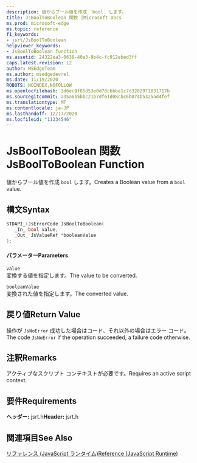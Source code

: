 ```yaml
---
description: 値からブール値を作成 `bool` します。
title: JsBoolToBoolean 関数 |Microsoft Docs
ms.prod: microsoft-edge
ms.topic: reference
f1_keywords:
- jsrt/JsBoolToBoolean
helpviewer_keywords:
- JsBoolToBoolean function
ms.assetid: 24322ea3-0638-40a3-9b4c-fc912ebed3ff
caps.latest.revision: 12
author: MSEdgeTeam
ms.author: msedgedevrel
ms.date: 11/19/2020
ROBOTS: NOINDEX,NOFOLLOW
ms.openlocfilehash: 3d6ec9f85d53e0d78c6bbe1c7d3282971831717b
ms.sourcegitcommit: a35a6b5bbc21b7df61d08cbc6b074b5325ad4fef
ms.translationtype: MT
ms.contentlocale: ja-JP
ms.lasthandoff: 12/17/2020
ms.locfileid: "11234546"
---
```

# <span data-ttu-id="1e599-103">JsBoolToBoolean 関数</span><span class="sxs-lookup"><span data-stu-id="1e599-103">JsBoolToBoolean Function</span></span>

<span data-ttu-id="1e599-104">値からブール値を作成 `bool` します。</span><span class="sxs-lookup"><span data-stu-id="1e599-104">Creates a Boolean value from a `bool` value.</span></span>  
  
## <span data-ttu-id="1e599-105">構文</span><span class="sxs-lookup"><span data-stu-id="1e599-105">Syntax</span></span>  
  
```cpp  
STDAPI_(JsErrorCode JsBoolToBoolean(  
   _In_ bool value,  
   _Out_ JsValueRef *booleanValue  
);  
```  
  
#### <span data-ttu-id="1e599-106">パラメーター</span><span class="sxs-lookup"><span data-stu-id="1e599-106">Parameters</span></span>  
 `value`  
 <span data-ttu-id="1e599-107">変換する値を指定します。</span><span class="sxs-lookup"><span data-stu-id="1e599-107">The value to be converted.</span></span>  
  
 `booleanValue`  
 <span data-ttu-id="1e599-108">変換された値を指定します。</span><span class="sxs-lookup"><span data-stu-id="1e599-108">The converted value.</span></span>  
  
## <span data-ttu-id="1e599-109">戻り値</span><span class="sxs-lookup"><span data-stu-id="1e599-109">Return Value</span></span>  
 <span data-ttu-id="1e599-110">操作が `JsNoError` 成功した場合はコード、それ以外の場合はエラー コード。</span><span class="sxs-lookup"><span data-stu-id="1e599-110">The code `JsNoError` if the operation succeeded, a failure code otherwise.</span></span>  
  
## <span data-ttu-id="1e599-111">注釈</span><span class="sxs-lookup"><span data-stu-id="1e599-111">Remarks</span></span>  
 <span data-ttu-id="1e599-112">アクティブなスクリプト コンテキストが必要です。</span><span class="sxs-lookup"><span data-stu-id="1e599-112">Requires an active script context.</span></span>  
  
## <span data-ttu-id="1e599-113">要件</span><span class="sxs-lookup"><span data-stu-id="1e599-113">Requirements</span></span>  
 <span data-ttu-id="1e599-114">**ヘッダー:** jsrt.h</span><span class="sxs-lookup"><span data-stu-id="1e599-114">**Header:** jsrt.h</span></span>  
  
## <span data-ttu-id="1e599-115">関連項目</span><span class="sxs-lookup"><span data-stu-id="1e599-115">See Also</span></span>  
 [<span data-ttu-id="1e599-116">リファレンス (JavaScript ランタイム)</span><span class="sxs-lookup"><span data-stu-id="1e599-116">Reference (JavaScript Runtime)</span></span>](../chakra-hosting/reference-javascript-runtime.md)
